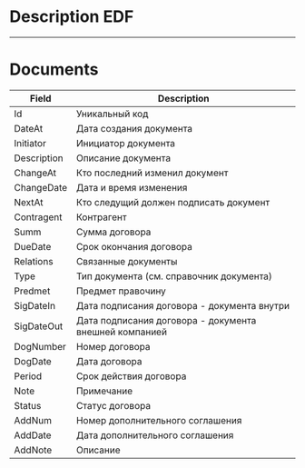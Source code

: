# Description EDF
---

# Documents
|Field|Description|
|----|----------|
|Id | Уникальный код|
|DateAt|Дата создания документа|
|Initiator | Инициатор документа|
|Description | Описание документа|
|ChangeAt | Кто последний изменил документ|
|ChangeDate | Дата и время изменения|
|NextAt | Кто следущий должен подписать документ|
|Contragent | Контрагент|
|Summ | Сумма договора|
|DueDate | Срок окончания договора|
|Relations | Связанные документы|
|Type |Тип документа (см. справочник документа)|
|Predmet | Предмет правочину|
|SigDateIn  | Дата подписания договора - документа внутри|
|SigDateOut | Дата подписания договора - документа внешней компанией|
|DogNumber | Номер договора |
|DogDate | Дата договора |
|Period | Срок действия договора |
|Note | Примечание |
|Status | Статус договора|
|AddNum | Номер дополнительного соглашения |
|AddDate | Дата дополнительного соглашения |
|AddNote | Описание |
























